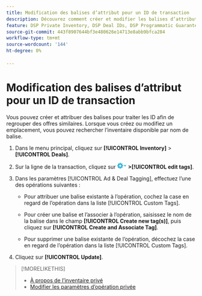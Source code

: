 ```yaml
---
title: Modification des balises d’attribut pour un ID de transaction
description: Découvrez comment créer et modifier les balises d’attribut pour un ID de transaction.
feature: DSP Private Inventory, DSP Deal IDs, DSP Programmatic Guaranteed Deals
source-git-commit: 443f8907644bf3e480626e14713e8abb9bfca284
workflow-type: tm+mt
source-wordcount: '144'
ht-degree: 0%

---
```


# Modification des balises d’attribut pour un ID de transaction

Vous pouvez créer et attribuer des balises pour traiter les ID afin de regrouper des offres similaires. Lorsque vous créez ou modifiez un emplacement, vous pouvez rechercher l’inventaire disponible par nom de balise.

1. Dans le menu principal, cliquez sur **[!UICONTROL Inventory]** > **[!UICONTROL Deals]**.

1. Sur la ligne de la transaction, cliquez sur ![Menu Options](/help/dsp/assets/options-menu.png) **>[!UICONTROL edit tags]**.

1. Dans les paramètres [!UICONTROL Ad & Deal Tagging], effectuez l’une des opérations suivantes :

   * Pour attribuer une balise existante à l’opération, cochez la case en regard de l’opération dans la liste [!UICONTROL Custom Tags].

   * Pour créer une balise et l’associer à l’opération, saisissez le nom de la balise dans le champ **[!UICONTROL Create new tag(s)]**, puis cliquez sur **[!UICONTROL Create and Associate Tag]**.

   * Pour supprimer une balise existante de l’opération, décochez la case en regard de l’opération dans la liste [!UICONTROL Custom Tags].

1. Cliquez sur **[!UICONTROL Update]**.

>[!MORELIKETHIS]
>
>* [À propos de l’inventaire privé](private-inventory-about.md)
>* [Modifier les paramètres d’opération privée](/help/dsp/inventory/deal-id-edit.md)

